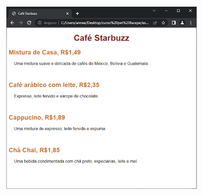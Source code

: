![page1](https://raw.githubusercontent.com/anneestherlf/curso-pet-facepe/main/ex1/page1/print1.PNG)

